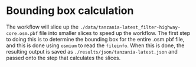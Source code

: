 # Bounding box calculation

The workflow will slice up the `./data/tanzania-latest_filter-highway-core.osm.pbf` file into
smaller slices to speed up the workflow.
The first step to doing this is to determine the bounding box for the entire .osm.pbf
file, and this is done using `osmium` to read the `fileinfo`.
When this is done, the resulting output is saved as `./results/json/tanzania-latest.json`
and passed onto the step that calculates the slices.